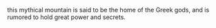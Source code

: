 this mythical mountain is said to be the home of the Greek gods, and is rumored to hold great power and secrets.